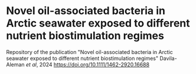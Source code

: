 # Novel oil-associated bacteria in Arctic seawater exposed to different nutrient biostimulation regimes
Repository of the publication "Novel oil-associated bacteria in Arctic seawater exposed to different nutrient biostimulation regimes" Davila-Aleman *et al*, 2024 https://doi.org/10.1111/1462-2920.16688
